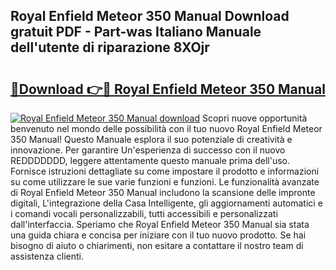 ## Royal Enfield Meteor 350 Manual Download gratuit PDF - Part-was Italiano Manuale dell'utente di riparazione 8XOjr

# <h2><a href="http://dfdsguo.blite.top/?on=Royal+Enfield+Meteor+350+Manual">🔗Download 👉🔴 Royal Enfield Meteor 350 Manual</a></h2>

[![Royal Enfield Meteor 350 Manual download](https://i.imgur.com/lujVjoI.png)](http://dfdsguo.blite.top/?on=Royal+Enfield+Meteor+350+Manual)
Scopri nuove opportunità benvenuto nel mondo delle possibilità con il tuo nuovo Royal Enfield Meteor 350 Manual! Questo Manuale esplora il suo potenziale di creatività e innovazione. Per garantire Un'esperienza di successo con il nuovo REDDDDDDD, leggere attentamente questo manuale prima dell'uso. Fornisce istruzioni dettagliate su come impostare il prodotto e informazioni su come utilizzare le sue varie funzioni e funzioni. Le funzionalità avanzate di Royal Enfield Meteor 350 Manual includono la scansione delle impronte digitali, L'integrazione della Casa Intelligente, gli aggiornamenti automatici e i comandi vocali personalizzabili, tutti accessibili e personalizzati dall'interfaccia. Speriamo che Royal Enfield Meteor 350 Manual sia stata una guida chiara e concisa per iniziare con il tuo nuovo prodotto. Se hai bisogno di aiuto o chiarimenti, non esitare a contattare il nostro team di assistenza clienti.

